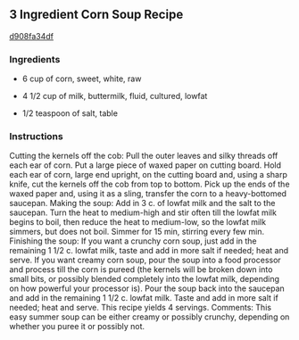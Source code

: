 ## 3 Ingredient Corn Soup Recipe

[d908fa34df](http://cookeatshare.com/recipes/3-ingredient-corn-soup-61548)

### Ingredients

 - 6 cup of corn, sweet, white, raw

 - 4 1/2 cup of milk, buttermilk, fluid, cultured, lowfat

 - 1/2 teaspoon of salt, table

### Instructions

Cutting the kernels off the cob: Pull the outer leaves and silky threads off each ear of corn. Put a large piece of waxed paper on cutting board. Hold each ear of corn, large end upright, on the cutting board and, using a sharp knife, cut the kernels off the cob from top to bottom. Pick up the ends of the waxed paper and, using it as a sling, transfer the corn to a heavy-bottomed saucepan. Making the soup: Add in 3 c. of lowfat milk and the salt to the saucepan. Turn the heat to medium-high and stir often till the lowfat milk begins to boil, then reduce the heat to medium-low, so the lowfat milk simmers, but does not boil. Simmer for 15 min, stirring every few min. Finishing the soup: If you want a crunchy corn soup, just add in the remaining 1 1/2 c. lowfat milk, taste and add in more salt if needed; heat and serve. If you want creamy corn soup, pour the soup into a food processor and process till the corn is pureed (the kernels will be broken down into small bits, or possibly blended completely into the lowfat milk, depending on how powerful your processor is). Pour the soup back into the saucepan and add in the remaining 1 1/2 c. lowfat milk. Taste and add in more salt if needed; heat and serve. This recipe yields 4 servings. Comments: This easy summer soup can be either creamy or possibly crunchy, depending on whether you puree it or possibly not.